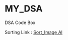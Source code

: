 # MY_DSA
DSA Code Box 

Sorting Link : <a href="https://app.napkin.ai/page/CgoiCHByb2Qtb25lEiwKBFBhZ2UaJDQ2ZDllOTQyLTU1YzYtNDA5Mi1hZTVhLWU3YTg5MzQwYzljYw?s=1"> Sort_Image AI</a>
